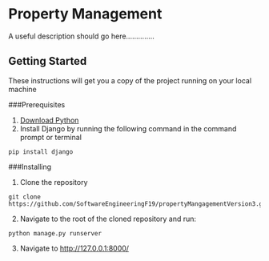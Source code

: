 Property Management
======
A useful description should go here..............

Getting Started
------
These instructions will get you a copy of the project running on your local machine

###Prerequisites
1. [Download Python](https://www.python.org/downloads/)
2. Install Django by running the following command in the command prompt or terminal
```
pip install django
```

###Installing
1. Clone the repository
```
git clone https://github.com/SoftwareEngineeringF19/propertyMangagementVersion3.git
```
2. Navigate to the root of the cloned repository and run:
```
python manage.py runserver
```
3. Navigate to http://127.0.0.1:8000/

